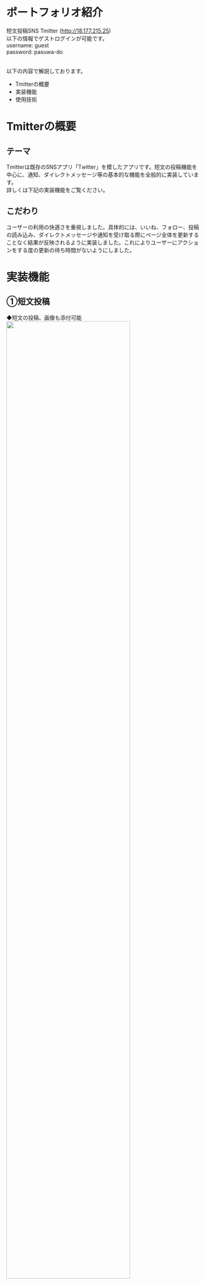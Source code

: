 # ポートフォリオ紹介
短文投稿SNS Tmitter (http://18.177.215.25)<br>
以下の情報でゲストログインが可能です。<br>
username: guest<br>
password: pasuwa-do<br><br>


以下の内容で解説しております。
* Tmitterの概要
* 実装機能
* 使用技術

# Tmitterの概要
## テーマ
T*m*itterは既存のSNSアプリ「T*w*itter」を模したアプリです。短文の投稿機能を中心に、通知、ダイレクトメッセージ等の基本的な機能を全般的に実装しています。<br>
詳しくは下記の実装機能をご覧ください。

## こだわり
ユーザーの利用の快適さを重視しました。具体的には、いいね、フォロー、投稿の読み込み、ダイレクトメッセージや通知を受け取る際にページ全体を更新することなく結果が反映されるように実装しました。これによりユーザーにアクションをする度の更新の待ち時間がないようにしました。

# 実装機能
## ①短文投稿
◆短文の投稿、画像も添付可能<br>
<img src="gif/create_tmeet.gif" width="80%"><br>
◆いいね機能<br>
<img src="gif/like.gif" width="80%"><br>
◆返信機能<br>
<img src="gif/reply.gif" width="80%"><br>
◆削除機能<br>
<img src="gif/delete_tmeet.gif" width="80%"><br>
## ②ユーザー機能
◆新規登録<br>
<img src="gif/signup.gif" width="80%"><br>
◆ログイン<br>
<img src="gif/login.gif" width="80%"><br>
◆ログアウト<br>
<img src="gif/logout.gif" width="80%"><br>
◆フォロー機能<br>
<img src="gif/follow.gif" width="80%"><br>
## ③検索
◆投稿とユーザーの部分一致検索
<img src="gif/explore.gif" width="80%"><br>
## ④ダイレクトメッセージ
◆他のユーザーとショートメッセージのやり取りが可能<br>
<img src="gif/dm.gif" width="80%"><br>
◆画面の更新不要でリアルタイムでメッセージが更新されます<br>
<img src="gif/dm_ajax.gif" width="80%"><br>
## ⑤通知
◆自分が受け取ったフォロー、いいね、ダイレクトメッセージの一覧<br>
<img src="gif/notification.png" width="80%"><br>
◆新規の通知やダイレクトメッセージがあった際にリアルタイムで知らされます<br>
<img src="gif/bluecircle.png" width="80%"><br>

# 使用技術
◆フロントエンド<br>
* HTML/CSS<br>
* Javascript<br>

◆バックエンド<br>
* Python<br>
* Django（Pythonフレームワーク）<br>

◆インフラ<br>
* AWS EC2（仮想サーバー）<br>
* Gunicorn（Webアプリ起動）<br>
* Nginx（Webサーバー）<br>
* PostgreSQL（データベース）<br>
* Github（バージョン管理）<br>